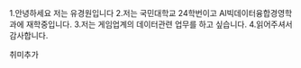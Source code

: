 1.안녕하세요 저는 유경원입니다
2.저는 국민대학교 24학번이고 AI빅데이터융합경영학과에 재학중입니다.
3.저는 게임업계의 데이터관련 업무를 하고 싶습니다.
4.읽어주셔서 감사합니다.

취미추가